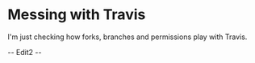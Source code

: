# Messing with Travis

I'm just checking how forks, branches and permissions play with Travis.

-- Edit2 --
